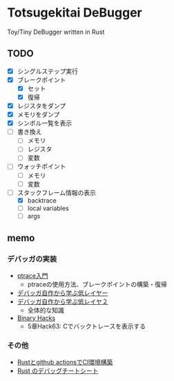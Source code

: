 # Totsugekitai DeBugger

Toy/Tiny DeBugger written in Rust

## TODO

- [x] シングルステップ実行
- [x] ブレークポイント
    - [x] セット
    - [x] 復帰
- [x] レジスタをダンプ
- [x] メモリをダンプ
- [x] シンボル一覧を表示
- [ ] 書き換え
    - [ ] メモリ
    - [ ] レジスタ
    - [ ] 変数
- [ ] ウォッチポイント
    - [ ] メモリ
    - [ ] 変数
- [ ] スタックフレーム情報の表示
    - [x] backtrace
    - [ ] local variables
    - [ ] args

## memo

### デバッガの実装

- [ptrace入門](https://www.amazon.co.jp/ptrace%E5%85%A5%E9%96%80-ptrace%E3%81%AE%E4%BD%BF%E3%81%84%E6%96%B9-%E5%A4%A7%E5%B1%B1%E6%81%B5%E5%BC%98-ebook/dp/B07X2PCH7K)
    - ptraceの使用方法、ブレークポイントの構築・復帰
- [デバッガ自作から学ぶ低レイヤー](https://naotechnology.hatenablog.com/entry/2019/12/21/083423)
- [デバッガ自作から学ぶ低レイヤ２](https://naotechnology.hatenablog.com/entry/2019/12/31/124727)
    - 全体的な知識
- [Binary Hacks](https://www.oreilly.co.jp/books/4873112885/)
    - 5章Hack63: Cでバックトレースを表示する

### その他

- [Rustとgithub actionsでCI環境構築](https://zenn.dev/naokifujita/articles/c890954165c21f)
- [Rust のデバッグチートシート](https://qiita.com/legokichi/items/e2f807f70316a916f4be)
